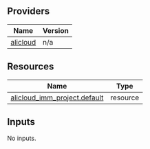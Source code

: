 <!-- BEGIN_TF_DOCS -->
## Providers

| Name | Version |
|------|---------|
| <a name="provider_alicloud"></a> [alicloud](#provider\_alicloud) | n/a |

## Resources

| Name | Type |
|------|------|
| [alicloud_imm_project.default](https://registry.terraform.io/providers/hashicorp/alicloud/latest/docs/resources/imm_project) | resource |

## Inputs

No inputs.
<!-- END_TF_DOCS -->    